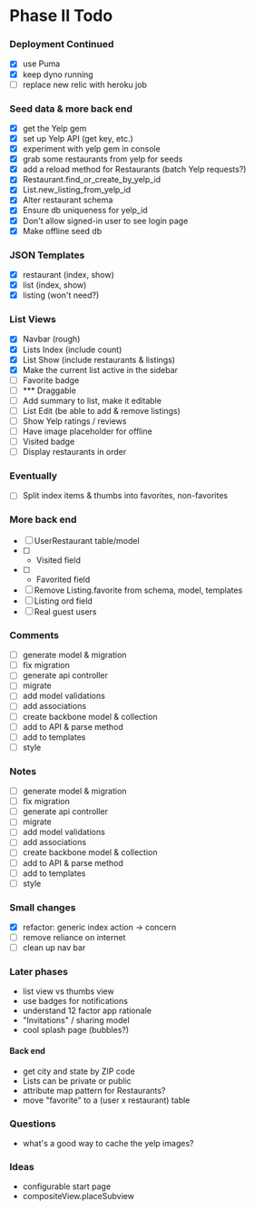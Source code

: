 # Phase II Todo

### Deployment Continued
- [x] use Puma
- [x] keep dyno running
- [ ] replace new relic with heroku job

### Seed data & more back end
- [x] get the Yelp gem
- [x] set up Yelp API (get key, etc.)
- [x] experiment with yelp gem in console
- [x] grab some restaurants from yelp for seeds
- [x] add a reload method for Restaurants (batch Yelp requests?)
- [x] Restaurant.find_or_create_by_yelp_id
- [x] List.new_listing_from_yelp_id
- [x] Alter restaurant schema
- [x] Ensure db uniqueness for yelp_id
- [x] Don't allow signed-in user to see login page
- [x] Make offline seed db

### JSON Templates
- [x] restaurant (index, show)
- [x] list (index, show)
- [x] listing (won't need?)

### List Views
- [x] Navbar (rough)
- [x] Lists Index (include count)
- [x] List Show (include restaurants & listings)
- [x] Make the current list active in the sidebar
- [ ] Favorite badge
- [ ] *** Draggable
- [ ] Add summary to list, make it editable
- [ ] List Edit (be able to add & remove listings)
- [ ] Show Yelp ratings / reviews
- [ ] Have image placeholder for offline
- [ ] Visited badge
- [ ] Display restaurants in order

### Eventually
- [ ] Split index items & thumbs into favorites, non-favorites

### More back end
- [ ] UserRestaurant table/model
- [ ] + Visited field
- [ ] + Favorited field
- [ ] Remove Listing.favorite from schema, model, templates
- [ ] Listing ord field
- [ ] Real guest users

### Comments
 - [ ] generate model & migration
 - [ ] fix migration
 - [ ] generate api controller
 - [ ] migrate
 - [ ] add model validations
 - [ ] add associations
 - [ ] create backbone model & collection
 - [ ] add to API & parse method
 - [ ] add to templates
 - [ ] style

### Notes
- [ ] generate model & migration
- [ ] fix migration
- [ ] generate api controller
- [ ] migrate
- [ ] add model validations
- [ ] add associations
- [ ] create backbone model & collection
- [ ] add to API & parse method
- [ ] add to templates
- [ ] style

### Small changes
- [x] refactor: generic index action -> concern
- [ ] remove reliance on internet
- [ ] clean up nav bar

### Later phases
 - list view vs thumbs view
 - use badges for notifications
 - understand 12 factor app rationale
 - "Invitations" / sharing model
 - cool splash page (bubbles?)

#### Back end
- get city and state by ZIP code
- Lists can be private or public
- attribute map pattern for Restaurants?
- move "favorite" to a (user x restaurant) table

### Questions
 - what's a good way to cache the yelp images?

### Ideas
- configurable start page
- compositeView.placeSubview
